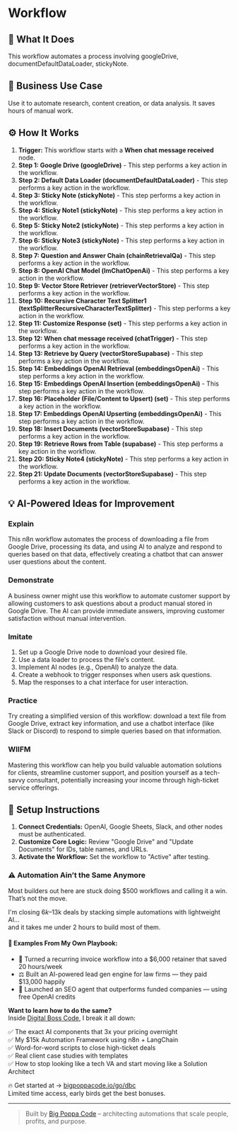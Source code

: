 # Workflow

## 🚀 What It Does
This workflow automates a process involving googleDrive, documentDefaultDataLoader, stickyNote.

## 💼 Business Use Case
Use it to automate research, content creation, or data analysis. It saves hours of manual work.

## ⚙️ How It Works
1.  **Trigger:** This workflow starts with a **When chat message received** node.
2. **Step 1: Google Drive (googleDrive)** - This step performs a key action in the workflow.
3. **Step 2: Default Data Loader (documentDefaultDataLoader)** - This step performs a key action in the workflow.
4. **Step 3: Sticky Note (stickyNote)** - This step performs a key action in the workflow.
5. **Step 4: Sticky Note1 (stickyNote)** - This step performs a key action in the workflow.
6. **Step 5: Sticky Note2 (stickyNote)** - This step performs a key action in the workflow.
7. **Step 6: Sticky Note3 (stickyNote)** - This step performs a key action in the workflow.
8. **Step 7: Question and Answer Chain (chainRetrievalQa)** - This step performs a key action in the workflow.
9. **Step 8: OpenAI Chat Model (lmChatOpenAi)** - This step performs a key action in the workflow.
10. **Step 9: Vector Store Retriever (retrieverVectorStore)** - This step performs a key action in the workflow.
11. **Step 10: Recursive Character Text Splitter1 (textSplitterRecursiveCharacterTextSplitter)** - This step performs a key action in the workflow.
12. **Step 11: Customize Response (set)** - This step performs a key action in the workflow.
13. **Step 12: When chat message received (chatTrigger)** - This step performs a key action in the workflow.
14. **Step 13: Retrieve by Query (vectorStoreSupabase)** - This step performs a key action in the workflow.
15. **Step 14: Embeddings OpenAI Retrieval (embeddingsOpenAi)** - This step performs a key action in the workflow.
16. **Step 15: Embeddings OpenAI Insertion (embeddingsOpenAi)** - This step performs a key action in the workflow.
17. **Step 16: Placeholder (File/Content to Upsert) (set)** - This step performs a key action in the workflow.
18. **Step 17: Embeddings OpenAI Upserting (embeddingsOpenAi)** - This step performs a key action in the workflow.
19. **Step 18: Insert Documents (vectorStoreSupabase)** - This step performs a key action in the workflow.
20. **Step 19: Retrieve Rows from Table (supabase)** - This step performs a key action in the workflow.
21. **Step 20: Sticky Note4 (stickyNote)** - This step performs a key action in the workflow.
22. **Step 21: Update Documents (vectorStoreSupabase)** - This step performs a key action in the workflow.

## 💡 AI-Powered Ideas for Improvement
### Explain
This n8n workflow automates the process of downloading a file from Google Drive, processing its data, and using AI to analyze and respond to queries based on that data, effectively creating a chatbot that can answer user questions about the content.

### Demonstrate
A business owner might use this workflow to automate customer support by allowing customers to ask questions about a product manual stored in Google Drive. The AI can provide immediate answers, improving customer satisfaction without manual intervention.

### Imitate
1. Set up a Google Drive node to download your desired file.
2. Use a data loader to process the file's content.
3. Implement AI nodes (e.g., OpenAI) to analyze the data.
4. Create a webhook to trigger responses when users ask questions.
5. Map the responses to a chat interface for user interaction.

### Practice
Try creating a simplified version of this workflow: download a text file from Google Drive, extract key information, and use a chatbot interface (like Slack or Discord) to respond to simple queries based on that information.

### WIIFM
Mastering this workflow can help you build valuable automation solutions for clients, streamline customer support, and position yourself as a tech-savvy consultant, potentially increasing your income through high-ticket service offerings.

## 🔧 Setup Instructions
1. **Connect Credentials:** OpenAI, Google Sheets, Slack, and other nodes must be authenticated.
2. **Customize Core Logic:** Review "Google Drive" and "Update Documents" for IDs, table names, and URLs.
3. **Activate the Workflow:** Set the workflow to "Active" after testing.

### ⚠️ Automation Ain’t the Same Anymore

Most builders out here are stuck doing $500 workflows and calling it a win.  
That’s not the move.  

I'm closing $6k–$13k deals by stacking simple automations with lightweight AI...  
and it takes me under 2 hours to build most of them.

#### 🧠 Examples From My Own Playbook:
- 🔁 Turned a recurring invoice workflow into a $6,000 retainer that saved 20 hours/week  
- ⚖️ Built an AI-powered lead gen engine for law firms — they paid $13,000 happily  
- 🚀 Launched an SEO agent that outperforms funded companies — using free OpenAI credits  

**Want to learn how to do the same?**  
Inside [Digital Boss Code](https://bigpoppacode.io/go/dbc), I break it all down:

✅ The exact AI components that 3x your pricing overnight  
✅ My $15k Automation Framework using n8n + LangChain  
✅ Word-for-word scripts to close high-ticket deals  
✅ Real client case studies with templates  
✅ How to stop looking like a tech VA and start moving like a Solution Architect  

🔥 Get started at → [bigpoppacode.io/go/dbc](https://bigpoppacode.io/go/dbc)  
Limited time access, early birds get the best bonuses.

---
> Built by [Big Poppa Code](https://bigpoppacode.io) – architecting automations that scale people, profits, and purpose.
